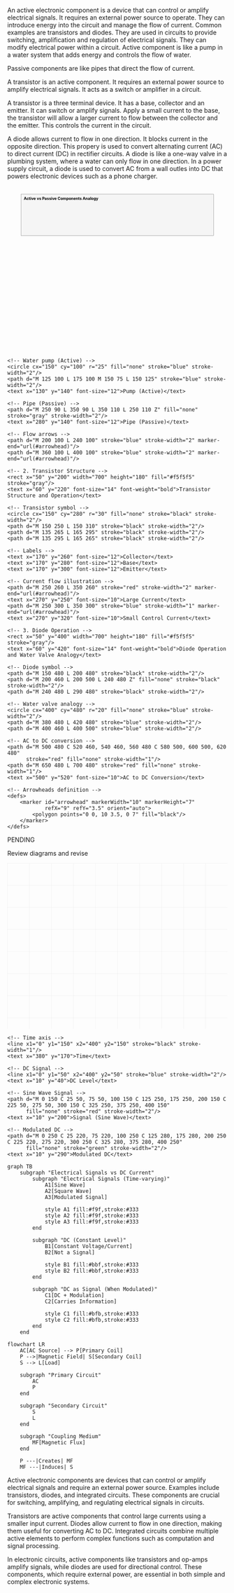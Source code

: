 An active electronic component is a device that can control or amplify electrical signals. It requires an external power source to operate. They can introduce energy into the circuit and manage the flow of current. Common examples are transistors and diodes. They are used in circuits to provide switching, amplification and regulation of electrical signals. They can modify electrical power within a circuit. Active component is like a pump in a water system that adds energy and controls the flow of water.

Passive components are like pipes that direct the flow of current.

A transistor is an active component. It requires an external power source to amplify electrical signals. It acts as a switch or amplifier in a circuit.

A transistor is a three terminal device. It has a base, collector and an emitter. It can switch or amplify signals. Apply a small current to the base, the transistor will allow a larger current to flow between the collector and the emitter. This controls the current in the circuit.

A diode allows current to flow in one direction. It blocks current in the opposite direction. This propery is used to convert alternating current (AC) to direct current (DC) in rectifier circuits. A diode is like a one-way valve in a plumbing system, where a water can only flow in one direction. In a power supply circuit, a diode is used to convert AC from a wall outles into DC that powers electronic devices such as a phone charger.

<svg xmlns="http://www.w3.org/2000/svg" viewBox="0 0 800 600">
    <!-- 1. Active vs Passive Components Analogy -->
    <rect x="50" y="30" width="700" height="150" fill="#f5f5f5" stroke="gray"/>
    <text x="60" y="50" font-size="14" font-weight="bold">Active vs Passive Components Analogy</text>
    
    <!-- Water pump (Active) -->
    <circle cx="150" cy="100" r="25" fill="none" stroke="blue" stroke-width="2"/>
    <path d="M 125 100 L 175 100 M 150 75 L 150 125" stroke="blue" stroke-width="2"/>
    <text x="130" y="140" font-size="12">Pump (Active)</text>
    
    <!-- Pipe (Passive) -->
    <path d="M 250 90 L 350 90 L 350 110 L 250 110 Z" fill="none" stroke="gray" stroke-width="2"/>
    <text x="280" y="140" font-size="12">Pipe (Passive)</text>
    
    <!-- Flow arrows -->
    <path d="M 200 100 L 240 100" stroke="blue" stroke-width="2" marker-end="url(#arrowhead)"/>
    <path d="M 360 100 L 400 100" stroke="blue" stroke-width="2" marker-end="url(#arrowhead)"/>
    
    <!-- 2. Transistor Structure -->
    <rect x="50" y="200" width="700" height="180" fill="#f5f5f5" stroke="gray"/>
    <text x="60" y="220" font-size="14" font-weight="bold">Transistor Structure and Operation</text>
    
    <!-- Transistor symbol -->
    <circle cx="150" cy="280" r="30" fill="none" stroke="black" stroke-width="2"/>
    <path d="M 150 250 L 150 310" stroke="black" stroke-width="2"/>
    <path d="M 135 265 L 165 295" stroke="black" stroke-width="2"/>
    <path d="M 135 295 L 165 265" stroke="black" stroke-width="2"/>
    
    <!-- Labels -->
    <text x="170" y="260" font-size="12">Collector</text>
    <text x="170" y="280" font-size="12">Base</text>
    <text x="170" y="300" font-size="12">Emitter</text>
    
    <!-- Current flow illustration -->
    <path d="M 250 260 L 350 260" stroke="red" stroke-width="2" marker-end="url(#arrowhead)"/>
    <text x="270" y="250" font-size="10">Large Current</text>
    <path d="M 250 300 L 350 300" stroke="blue" stroke-width="1" marker-end="url(#arrowhead)"/>
    <text x="270" y="320" font-size="10">Small Control Current</text>
    
    <!-- 3. Diode Operation -->
    <rect x="50" y="400" width="700" height="180" fill="#f5f5f5" stroke="gray"/>
    <text x="60" y="420" font-size="14" font-weight="bold">Diode Operation and Water Valve Analogy</text>
    
    <!-- Diode symbol -->
    <path d="M 150 480 L 200 480" stroke="black" stroke-width="2"/>
    <path d="M 200 460 L 200 500 L 240 480 Z" fill="none" stroke="black" stroke-width="2"/>
    <path d="M 240 480 L 290 480" stroke="black" stroke-width="2"/>
    
    <!-- Water valve analogy -->
    <circle cx="400" cy="480" r="20" fill="none" stroke="blue" stroke-width="2"/>
    <path d="M 380 480 L 420 480" stroke="blue" stroke-width="2"/>
    <path d="M 400 460 L 400 500" stroke="blue" stroke-width="2"/>
    
    <!-- AC to DC conversion -->
    <path d="M 500 480 C 520 460, 540 460, 560 480 C 580 500, 600 500, 620 480" 
          stroke="red" fill="none" stroke-width="1"/>
    <path d="M 650 480 L 700 480" stroke="red" fill="none" stroke-width="1"/>
    <text x="500" y="520" font-size="10">AC to DC Conversion</text>
    
    <!-- Arrowheads definition -->
    <defs>
        <marker id="arrowhead" markerWidth="10" markerHeight="7" 
                refX="9" refY="3.5" orient="auto">
            <polygon points="0 0, 10 3.5, 0 7" fill="black"/>
        </marker>
    </defs>
</svg>

PENDING 

Review diagrams and revise


<svg viewBox="0 0 400 300" xmlns="http://www.w3.org/2000/svg">
    <!-- Grid -->
    <defs>
        <pattern id="grid" width="40" height="40" patternUnits="userSpaceOnUse">
            <path d="M 40 0 L 0 0 0 40" fill="none" stroke="#ddd" stroke-width="0.5"/>
        </pattern>
    </defs>
    <rect width="400" height="300" fill="url(#grid)" />

    <!-- Time axis -->
    <line x1="0" y1="150" x2="400" y2="150" stroke="black" stroke-width="1"/>
    <text x="380" y="170">Time</text>

    <!-- DC Signal -->
    <line x1="0" y1="50" x2="400" y2="50" stroke="blue" stroke-width="2"/>
    <text x="10" y="40">DC Level</text>

    <!-- Sine Wave Signal -->
    <path d="M 0 150 C 25 50, 75 50, 100 150 C 125 250, 175 250, 200 150 C 225 50, 275 50, 300 150 C 325 250, 375 250, 400 150" 
          fill="none" stroke="red" stroke-width="2"/>
    <text x="10" y="200">Signal (Sine Wave)</text>

    <!-- Modulated DC -->
    <path d="M 0 250 C 25 220, 75 220, 100 250 C 125 280, 175 280, 200 250 C 225 220, 275 220, 300 250 C 325 280, 375 280, 400 250" 
          fill="none" stroke="green" stroke-width="2"/>
    <text x="10" y="290">Modulated DC</text>
</svg>

```mermaid
graph TB
    subgraph "Electrical Signals vs DC Current"
        subgraph "Electrical Signals (Time-varying)"
            A1[Sine Wave]
            A2[Square Wave]
            A3[Modulated Signal]
            
            style A1 fill:#f9f,stroke:#333
            style A2 fill:#f9f,stroke:#333
            style A3 fill:#f9f,stroke:#333
        end
        
        subgraph "DC (Constant Level)"
            B1[Constant Voltage/Current]
            B2[Not a Signal]
            
            style B1 fill:#bbf,stroke:#333
            style B2 fill:#bbf,stroke:#333
        end
        
        subgraph "DC as Signal (When Modulated)"
            C1[DC + Modulation]
            C2[Carries Information]
            
            style C1 fill:#bfb,stroke:#333
            style C2 fill:#bfb,stroke:#333
        end
    end
```

```mermaid
flowchart LR
    AC[AC Source] --> P[Primary Coil]
    P -->|Magnetic Field| S[Secondary Coil]
    S --> L[Load]
    
    subgraph "Primary Circuit"
        AC
        P
    end
    
    subgraph "Secondary Circuit"
        S
        L
    end
    
    subgraph "Coupling Medium"
        MF[Magnetic Flux]
    end
    
    P ---|Creates| MF
    MF ---|Induces| S
```

Active electronic components are devices that can control or amplify electrical signals and require an external power source. Examples include transistors, diodes, and integrated circuits. These components are crucial for switching, amplifying, and regulating electrical signals in circuits.

Transistors are active components that control large currents using a smaller input current. Diodes allow current to flow in one direction, making them useful for converting AC to DC. Integrated circuits combine multiple active elements to perform complex functions such as computation and signal processing.

In electronic circuits, active components like transistors and op-amps amplify signals, while diodes are used for directional control. These components, which require external power, are essential in both simple and complex electronic systems.
